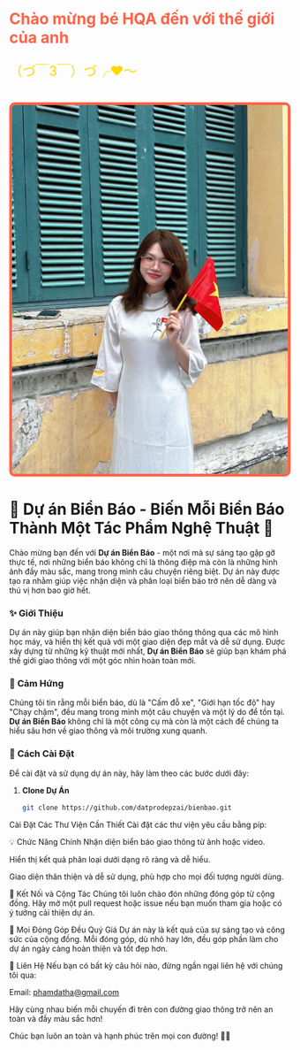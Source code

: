 <h1 style="color: #FF6347;">Chào mừng bé HQA đến với thế giới của anh</h1>
<p style="font-size: 24px; color: #FFD700;">（づ￣3￣）づ╭❤️～</p>

<br>

<img src="Background.jpg" alt="Ảnh cô ấy" style="border: 5px solid #FF6347; border-radius: 10px; width: 500px; height: auto;">


# 🌟 **Dự án Biển Báo - Biến Mỗi Biển Báo Thành Một Tác Phẩm Nghệ Thuật** 🌟

Chào mừng bạn đến với **Dự án Biển Báo** - một nơi mà sự sáng tạo gặp gỡ thực tế, nơi những biển báo không chỉ là thông điệp mà còn là những hình ảnh đầy màu sắc, mang trong mình câu chuyện riêng biệt. Dự án này được tạo ra nhằm giúp việc nhận diện và phân loại biển báo trở nên dễ dàng và thú vị hơn bao giờ hết.

### ✨ **Giới Thiệu**
Dự án này giúp bạn nhận diện biển báo giao thông thông qua các mô hình học máy, và hiển thị kết quả với một giao diện đẹp mắt và dễ sử dụng. Được xây dựng từ những kỹ thuật mới nhất, **Dự án Biển Báo** sẽ giúp bạn khám phá thế giới giao thông với một góc nhìn hoàn toàn mới.

### 🌺 **Cảm Hứng**
Chúng tôi tin rằng mỗi biển báo, dù là "Cấm đỗ xe", "Giới hạn tốc độ" hay "Chạy chậm", đều mang trong mình một câu chuyện và một lý do để tồn tại. **Dự án Biển Báo** không chỉ là một công cụ mà còn là một cách để chúng ta hiểu sâu hơn về giao thông và môi trường xung quanh.

### 🚀 **Cách Cài Đặt**
Để cài đặt và sử dụng dự án này, hãy làm theo các bước dưới đây:

1. **Clone Dự Án**
   ```bash
   git clone https://github.com/datprodepzai/bienbao.git
Cài Đặt Các Thư Viện Cần Thiết Cài đặt các thư viện yêu cầu bằng pip:

💡 Chức Năng Chính
Nhận diện biển báo giao thông từ ảnh hoặc video.

Hiển thị kết quả phân loại dưới dạng rõ ràng và dễ hiểu.

Giao diện thân thiện và dễ sử dụng, phù hợp cho mọi đối tượng người dùng.

🌈 Kết Nối và Cộng Tác
Chúng tôi luôn chào đón những đóng góp từ cộng đồng. Hãy mở một pull request hoặc issue nếu bạn muốn tham gia hoặc có ý tưởng cải thiện dự án.

🌹 Mọi Đóng Góp Đều Quý Giá
Dự án này là kết quả của sự sáng tạo và công sức của cộng đồng. Mỗi đóng góp, dù nhỏ hay lớn, đều góp phần làm cho dự án ngày càng hoàn thiện và tốt đẹp hơn.

🌼 Liên Hệ
Nếu bạn có bất kỳ câu hỏi nào, đừng ngần ngại liên hệ với chúng tôi qua:

Email: phamdatha@gmail.com

Hãy cùng nhau biến mỗi chuyến đi trên con đường giao thông trở nên an toàn và đầy màu sắc hơn!

Chúc bạn luôn an toàn và hạnh phúc trên mọi con đường! 🚗💨

